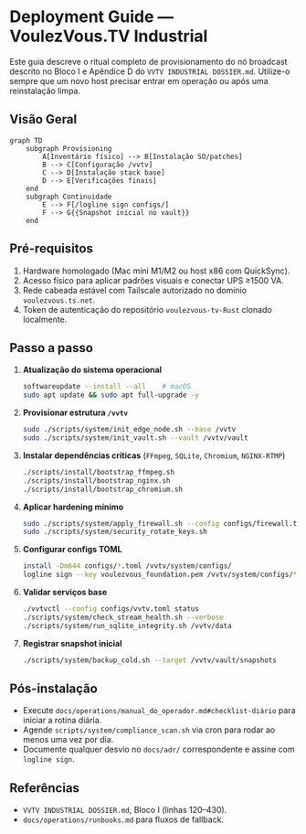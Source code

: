 # Deployment Guide — VoulezVous.TV Industrial

Este guia descreve o ritual completo de provisionamento do nó broadcast descrito
no Bloco I e Apêndice D do `VVTV INDUSTRIAL DOSSIER.md`. Utilize-o sempre que um
novo host precisar entrar em operação ou após uma reinstalação limpa.

## Visão Geral

```mermaid
graph TD
    subgraph Provisioning
        A[Inventário físico] --> B[Instalação SO/patches]
        B --> C[Configuração /vvtv]
        C --> D[Instalação stack base]
        D --> E[Verificações finais]
    end
    subgraph Continuidade
        E --> F[/logline sign configs/]
        F --> G{{Snapshot inicial no vault}}
    end
```

## Pré-requisitos

1. Hardware homologado (Mac mini M1/M2 ou host x86 com QuickSync).
2. Acesso físico para aplicar padrões visuais e conectar UPS ≥1500 VA.
3. Rede cabeada estável com Tailscale autorizado no domínio `voulezvous.ts.net`.
4. Token de autenticação do repositório `voulezvous-tv-Rust` clonado localmente.

## Passo a passo

1. **Atualização do sistema operacional**
   ```bash
   softwareupdate --install --all    # macOS
   sudo apt update && sudo apt full-upgrade -y
   ```
2. **Provisionar estrutura `/vvtv`**
   ```bash
   sudo ./scripts/system/init_edge_node.sh --base /vvtv
   sudo ./scripts/system/init_vault.sh --vault /vvtv/vault
   ```
3. **Instalar dependências críticas** (`FFmpeg`, `SQLite`, `Chromium`, `NGINX-RTMP`)
   ```bash
   ./scripts/install/bootstrap_ffmpeg.sh
   ./scripts/install/bootstrap_nginx.sh
   ./scripts/install/bootstrap_chromium.sh
   ```
4. **Aplicar hardening mínimo**
   ```bash
   sudo ./scripts/system/apply_firewall.sh --config configs/firewall.toml
   sudo ./scripts/system/security_rotate_keys.sh
   ```
5. **Configurar configs TOML**
   ```bash
   install -Dm644 configs/*.toml /vvtv/system/configs/
   logline sign --key voulezvous_foundation.pem /vvtv/system/configs/*.toml
   ```
6. **Validar serviços base**
   ```bash
   ./vvtvctl --config configs/vvtv.toml status
   ./scripts/system/check_stream_health.sh --verbose
   ./scripts/system/run_sqlite_integrity.sh /vvtv/data
   ```
7. **Registrar snapshot inicial**
   ```bash
   ./scripts/system/backup_cold.sh --target /vvtv/vault/snapshots
   ```

## Pós-instalação

- Execute `docs/operations/manual_do_operador.md#checklist-diário` para iniciar
a rotina diária.
- Agende `scripts/system/compliance_scan.sh` via cron para rodar ao menos uma
vez por dia.
- Documente qualquer desvio no `docs/adr/` correspondente e assine com
`logline sign`.

## Referências

- `VVTV INDUSTRIAL DOSSIER.md`, Bloco I (linhas 120–430).
- `docs/operations/runbooks.md` para fluxos de fallback.
